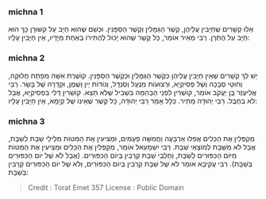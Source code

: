 
### michna 1
אֵלּוּ קְשָׁרִים שֶׁחַיָּבִין עֲלֵיהֶן, קֶשֶׁר הַגַּמָּלִין וְקֶשֶׁר הַסַּפָּנִין. וּכְשֵׁם שֶׁהוּא חַיָּב עַל קִשּׁוּרָן כָּךְ הוּא חַיָּב עַל הֶתֵּרָן. רַבִּי מֵאִיר אוֹמֵר, כָּל קֶשֶׁר שֶׁהוּא יָכוֹל לְהַתִּירוֹ בְאַחַת מִיָּדָיו, אֵין חַיָּבִין עָלָיו:

### michna 2
יֵשׁ לְךָ קְשָׁרִים שֶׁאֵין חַיָּבִין עֲלֵיהֶן כְּקֶשֶׁר הַגַּמָּלִין וּכְקֶשֶׁר הַסַּפָּנִין. קוֹשֶׁרֶת אִשָּׁה מִפְתַּח חֲלוּקָהּ, וְחוּטֵי סְבָכָה וְשֶׁל פְּסִיקְיָא, וּרְצוּעוֹת מִנְעָל וְסַנְדָּל, וְנוֹדוֹת יַיִן וָשֶׁמֶן, וּקְדֵרָה שֶׁל בָּשָׂר. רַבִּי אֱלִיעֶזֶר בֶּן יַעֲקֹב אוֹמֵר, קוֹשְׁרִין לִפְנֵי הַבְּהֵמָה בִּשְׁבִיל שֶׁלֹּא תֵצֵא. קוֹשְׁרִין דְּלִי בִּפְסִיקְיָא, אֲבָל לֹא בְחֶבֶל. רַבִּי יְהוּדָה מַתִּיר. כְּלָל אָמַר רַבִּי יְהוּדָה, כָּל קֶשֶׁר שֶׁאֵינוֹ שֶׁל קְיָמָא, אֵין חַיָּבִין עָלָיו:

### michna 3
מְקַפְּלִין אֶת הַכֵּלִים אֲפִלּוּ אַרְבָּעָה וַחֲמִשָּׁה פְעָמִים, וּמַצִּיעִין אֶת הַמִּטּוֹת מִלֵּילֵי שַׁבָּת לְשַׁבָּת, אֲבָל לֹא מִשַּׁבָּת לְמוֹצָאֵי שַׁבָּת. רַבִּי יִשְׁמָעֵאל אוֹמֵר, מְקַפְּלִין אֶת הַכֵּלִים וּמַצִּיעִין אֶת הַמִּטּוֹת מִיּוֹם הַכִּפּוּרִים לְשַׁבָּת, וְחֶלְבֵי שַׁבָּת קְרֵבִין בְּיוֹם הַכִּפּוּרִים. (אֲבָל לֹא שֶׁל יוֹם הַכִּפּוּרִים בְּשַׁבָּת). רַבִּי עֲקִיבָא אוֹמֵר לֹא שֶׁל שַׁבָּת קְרֵבִין בְּיוֹם הַכִּפּוּרִים, וְלֹא שֶׁל יוֹם הַכִּפּוּרִים קְרֵבִין בְּשַׁבָּת:

>Credit : Torat Emet 357
>License : Public Domain 